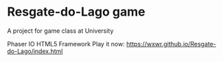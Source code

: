 # Resgate-do-Lago game
A project for game class at University

Phaser IO HTML5 Framework
Play it now: https://wxwr.github.io/Resgate-do-Lago/index.html

